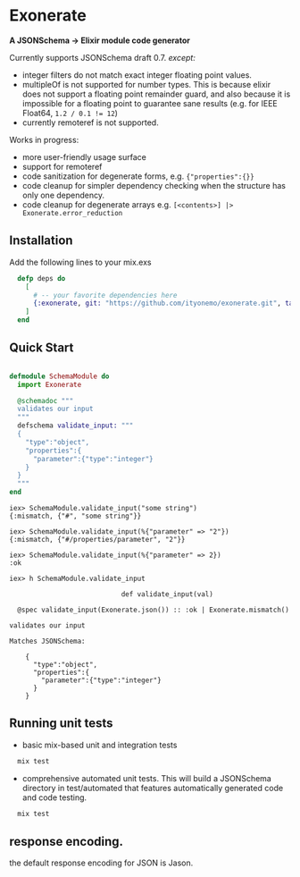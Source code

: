# Exonerate

**A JSONSchema -> Elixir module code generator**

Currently supports JSONSchema draft 0.7.  *except:*

- integer filters do not match exact integer floating point values.
- multipleOf is not supported for number types.  This is because
elixir does not support a floating point remainder guard, and also
because it is impossible for a floating point to guarantee sane results
(e.g. for IEEE Float64, `1.2 / 0.1 != 12`)
- currently remoteref is not supported.

Works in progress:

- more user-friendly usage surface
- support for remoteref
- code sanitization for degenerate forms, e.g. `{"properties":{}}`
- code cleanup for simpler dependency checking when the structure has only one dependency.
- code cleanup for degenerate arrays e.g. `[<contents>] |> Exonerate.error_reduction`

## Installation

Add the following lines to your mix.exs

```elixir
  defp deps do
    [
      # -- your favorite dependencies here
      {:exonerate, git: "https://github.com/ityonemo/exonerate.git", tag: "master"},
    ]
  end
```

## Quick Start

```elixir

defmodule SchemaModule do
  import Exonerate

  @schemadoc """
  validates our input
  """
  defschema validate_input: """
  {
    "type":"object",
    "properties":{
      "parameter":{"type":"integer"}
    }
  }
  """
end
```
```
iex> SchemaModule.validate_input("some string")
{:mismatch, {"#", "some string"}}

iex> SchemaModule.validate_input(%{"parameter" => "2"})
{:mismatch, {"#/properties/parameter", "2"}}

iex> SchemaModule.validate_input(%{"parameter" => 2})
:ok

iex> h SchemaModule.validate_input

                            def validate_input(val)

  @spec validate_input(Exonerate.json()) :: :ok | Exonerate.mismatch()

validates our input

Matches JSONSchema:

    {
      "type":"object",
      "properties":{
        "parameter":{"type":"integer"}
      }
    }

```


## Running unit tests

- basic mix-based unit and integration tests

```bash
  mix test
```

- comprehensive automated unit tests.  This will build a JSONSchema directory in
test/automated that features automatically generated code and code testing.

```bash
  mix test
```

## response encoding.

the default response encoding for JSON is Jason.
